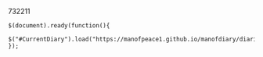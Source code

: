 732211
<script src="jquery.js" type="text/javascript"></script>
    $(document).ready(function(){
      $("#CurrentDiary").load("https://manofpeace1.github.io/manofdiary/diaries/2018.html");
    });
<div id="CurrentDiary"></div>
